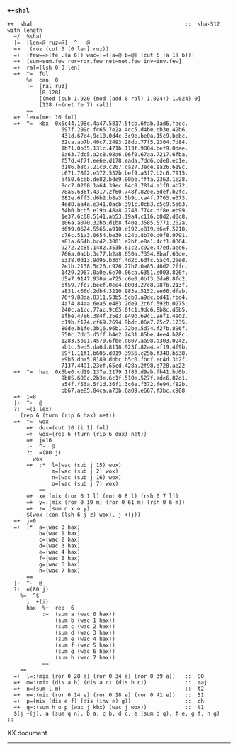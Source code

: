 ### `++shal`

    ++  shal                                                ::  sha-512 with length
      ~/  %shal
      |=  [len=@ ruz=@]  ^-  @
      =>  .(ruz (cut 3 [0 len] ruz))
      =+  [few==>(fe .(a 6)) wac=|=([a=@ b=@] (cut 6 [a 1] b))]
      =+  [sum=sum.few ror=ror.few net=net.few inv=inv.few]
      =+  ral=(lsh 0 3 len)
      =+  ^=  ful
          %+  can  0
          :~  [ral ruz]
              [8 128]
              [(mod (sub 1.920 (mod (add 8 ral) 1.024)) 1.024) 0]
              [128 (~(net fe 7) ral)]
          ==
      =+  lex=(met 10 ful)
      =+  ^=  kbx  0x6c44.198c.4a47.5817.5fcb.6fab.3ad6.faec.
                     597f.299c.fc65.7e2a.4cc5.d4be.cb3e.42b6.
                     431d.67c4.9c10.0d4c.3c9e.be0a.15c9.bebc.
                     32ca.ab7b.40c7.2493.28db.77f5.2304.7d84.
                     1b71.0b35.131c.471b.113f.9804.bef9.0dae.
                     0a63.7dc5.a2c8.98a6.06f0.67aa.7217.6fba.
                     f57d.4f7f.ee6e.d178.eada.7dd6.cde0.eb1e.
                     d186.b8c7.21c0.c207.ca27.3ece.ea26.619c.
                     c671.78f2.e372.532b.bef9.a3f7.b2c6.7915.
                     a450.6ceb.de82.bde9.90be.fffa.2363.1e28.
                     8cc7.0208.1a64.39ec.84c8.7814.a1f0.ab72.
                     78a5.636f.4317.2f60.748f.82ee.5def.b2fc.
                     682e.6ff3.d6b2.b8a3.5b9c.ca4f.7763.e373.
                     4ed8.aa4a.e341.8acb.391c.0cb3.c5c9.5a63.
                     34b0.bcb5.e19b.48a8.2748.774c.df8e.eb99.
                     1e37.6c08.5141.ab53.19a4.c116.b8d2.d0c8.
                     106a.a070.32bb.d1b8.f40e.3585.5771.202a.
                     d699.0624.5565.a910.d192.e819.d6ef.5218.
                     c76c.51a3.0654.be30.c24b.8b70.d0f8.9791.
                     a81a.664b.bc42.3001.a2bf.e8a1.4cf1.0364.
                     9272.2c85.1482.353b.81c2.c92e.47ed.aee6.
                     766a.0abb.3c77.b2a8.650a.7354.8baf.63de.
                     5338.0d13.9d95.b3df.4d2c.6dfc.5ac4.2aed.
                     2e1b.2138.5c26.c926.27b7.0a85.46d2.2ffc.
                     1429.2967.0a0e.6e70.06ca.6351.e003.826f.
                     d5a7.9147.930a.a725.c6e0.0bf3.3da8.8fc2.
                     bf59.7fc7.beef.0ee4.b003.27c8.98fb.213f.
                     a831.c66d.2db4.3210.983e.5152.ee66.dfab.
                     76f9.88da.8311.53b5.5cb0.a9dc.bd41.fbd4.
                     4a74.84aa.6ea6.e483.2de9.2c6f.592b.0275.
                     240c.a1cc.77ac.9c65.0fc1.9dc6.8b8c.d5b5.
                     efbe.4786.384f.25e3.e49b.69c1.9ef1.4ad2.
                     c19b.f174.cf69.2694.9bdc.06a7.25c7.1235.
                     80de.b1fe.3b16.96b1.72be.5d74.f27b.896f.
                     550c.7dc3.d5ff.b4e2.2431.85be.4ee4.b28c.
                     1283.5b01.4570.6fbe.d807.aa98.a303.0242.
                     ab1c.5ed5.da6d.8118.923f.82a4.af19.4f9b.
                     59f1.11f1.b605.d019.3956.c25b.f348.b538.
                     e9b5.dba5.8189.dbbc.b5c0.fbcf.ec4d.3b2f.
                     7137.4491.23ef.65cd.428a.2f98.d728.ae22
      =+  ^=  hax  0x5be0.cd19.137e.2179.1f83.d9ab.fb41.bd6b.
                     9b05.688c.2b3e.6c1f.510e.527f.ade6.82d1.
                     a54f.f53a.5f1d.36f1.3c6e.f372.fe94.f82b.
                     bb67.ae85.84ca.a73b.6a09.e667.f3bc.c908
      =+  i=0
      |-  ^-  @
      ?:  =(i lex)
        (rep 6 (turn (rip 6 hax) net))
      =+  ^=  wox
          =+  dux=(cut 10 [i 1] ful)
          =+  wox=(rep 6 (turn (rip 6 dux) net))
          =+  j=16
          |-  ^-  @
          ?:  =(80 j)
            wox
          =+  :*  l=(wac (sub j 15) wox)
                  m=(wac (sub j 2) wox)
                  n=(wac (sub j 16) wox)
                  o=(wac (sub j 7) wox)
              ==
          =+  x=:(mix (ror 0 1 l) (ror 0 8 l) (rsh 0 7 l))
          =+  y=:(mix (ror 0 19 m) (ror 0 61 m) (rsh 0 6 m))
          =+  z=:(sum n x o y)
          $(wox (con (lsh 6 j z) wox), j +(j))
      =+  j=0
      =+  :*  a=(wac 0 hax)
              b=(wac 1 hax)
              c=(wac 2 hax)
              d=(wac 3 hax)
              e=(wac 4 hax)
              f=(wac 5 hax)
              g=(wac 6 hax)
              h=(wac 7 hax)
          ==
      |-  ^-  @
      ?:  =(80 j)
        %=  ^$
          i  +(i)
          hax  %+  rep  6
               :~  (sum a (wac 0 hax))
                   (sum b (wac 1 hax))
                   (sum c (wac 2 hax))
                   (sum d (wac 3 hax))
                   (sum e (wac 4 hax))
                   (sum f (wac 5 hax))
                   (sum g (wac 6 hax))
                   (sum h (wac 7 hax))
               ==
        ==
      =+  l=:(mix (ror 0 28 a) (ror 0 34 a) (ror 0 39 a))   ::  S0
      =+  m=:(mix (dis a b) (dis a c) (dis b c))            ::  maj
      =+  n=(sum l m)                                       ::  t2
      =+  o=:(mix (ror 0 14 e) (ror 0 18 e) (ror 0 41 e))   ::  S1
      =+  p=(mix (dis e f) (dis (inv e) g))                 ::  ch
      =+  q=:(sum h o p (wac j kbx) (wac j wox))            ::  t1
      $(j +(j), a (sum q n), b a, c b, d c, e (sum d q), f e, g f, h g)
    ::

XX document



***
